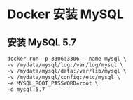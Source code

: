 # Docker 安装 MySQL

## 安装 MySQL 5.7

```shell
docker run -p 3306:3306 --name mysql \
-v /mydata/mysql/log:/var/log/mysql \
-v /mydata/mysql/data:/var/lib/mysql \
-v /mydata/mysql/config:/etc/mysql \
-e MYSQL_ROOT_PASSWORD=root \
-d mysql:5.7
```

